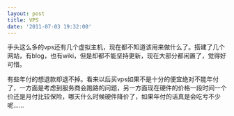```yaml
---
layout: post
title: VPS
date: '2011-07-03 19:32:00'
---
```


<p>手头这么多的vps还有几个虚拟主机，现在都不知道该用来做什么了。搭建了几个网站，有blog，也有wiki，但是却都不能坚持更新，现在大部分都闲置了，觉得好可惜。</p>

<p>有些年付的想退款却退不掉。看来以后买vps如果不是十分的便宜绝对不能年付了，一方面是考虑到服务商会跑路的问题，另一方面现在硬件的价格一段时间一个价还是月付比较保险，哪天什么时候硬件降价了，如果年付的话真是会吃亏不少呢……</p>